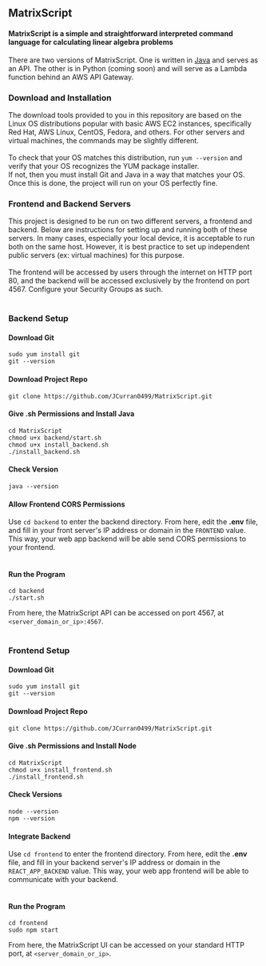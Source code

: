 ## MatrixScript
#### MatrixScript is a simple and straightforward interpreted command language for calculating linear algebra problems

There are two versions of MatrixScript. One is written in [Java](https://github.com/JCurran0499/MatrixScript/tree/master/backend) and serves as an API. The other is in Python (coming soon) and will serve as a Lambda function behind an AWS API Gateway.

### Download and Installation

The download tools provided to you in this repository are based on the Linux OS distributions popular with basic AWS EC2 instances, specifically Red Hat, AWS Linux, CentOS, Fedora, and others. For other servers and virtual machines, the commands may be slightly different. <br/> <br/>
To check that your OS matches this distribution, run `yum --version` and verify that your OS recognizes the YUM package installer. <br/>
If not, then you must install Git and Java in a way that matches your OS. Once this is done, the project will run on your OS perfectly fine. 

### Frontend and Backend Servers

This project is designed to be run on two different servers, a frontend and backend. Below are instructions for setting up and running both of these servers. In many cases, especially your local device, it is acceptable to run both on the same host. However, it is best practice to set up independent public servers (ex: virtual machines) for this purpose. <br/> <br/>
The frontend will be accessed by users through the internet on HTTP port 80, and the backend will be accessed exclusively by the frontend on port 4567. Configure your Security Groups as such.
<br/>
<br/>
### Backend Setup
#### Download Git
```
sudo yum install git
git --version
```

#### Download Project Repo
```
git clone https://github.com/JCurran0499/MatrixScript.git
```

#### Give .sh Permissions and Install Java
```
cd MatrixScript
chmod u+x backend/start.sh
chmod u+x install_backend.sh
./install_backend.sh
```

#### Check Version
```
java --version
```

#### Allow Frontend CORS Permissions
Use `cd backend` to enter the backend directory. From here, edit the **.env** file, and fill in your front server's IP address or domain in the `FRONTEND` value. This way, your web app backend will be able send CORS permissions to your frontend.
<br/>
<br/>

#### Run the Program
```
cd backend
./start.sh
```

From here, the MatrixScript API can be accessed on port 4567, at `<server_domain_or_ip>:4567`.
<br/>
<br/>
### Frontend Setup
#### Download Git
```
sudo yum install git
git --version
```

#### Download Project Repo
```
git clone https://github.com/JCurran0499/MatrixScript.git
```

#### Give .sh Permissions and Install Node
```
cd MatrixScript
chmod u+x install_frontend.sh
./install_frontend.sh
```

#### Check Versions
```
node --version
npm --version
```

#### Integrate Backend
Use `cd frontend` to enter the frontend directory. From here, edit the **.env** file, and fill in your backend server's IP address or domain in the `REACT_APP_BACKEND` value. This way, your web app frontend will be able to communicate with your backend.
<br/>
<br/>

#### Run the Program
```
cd frontend
sudo npm start
```

From here, the MatrixScript UI can be accessed on your standard HTTP port, at `<server_domain_or_ip>`.

